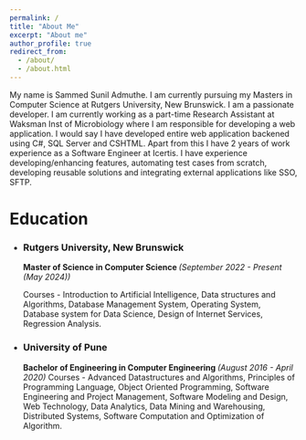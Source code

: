 ```yaml
---
permalink: /
title: "About Me"
excerpt: "About me"
author_profile: true
redirect_from: 
  - /about/
  - /about.html
---
```


My name is Sammed Sunil Admuthe. I am currently pursuing my Masters in Computer Science at Rutgers University, New Brunswick. I am a passionate developer. I am currently working as a part-time Research Assistant at Waksman Inst of Microbiology where I am responsible for developing a web application. I would say I have developed entire web application backened using C#, SQL Server and CSHTML. Apart from this I have 2 years of work experience as a Software Engineer at Icertis. I have experience developing/enhancing features, automating test cases from scratch, developing reusable solutions and integrating external applications like SSO, SFTP.

Education
======
* <h3>Rutgers University, New Brunswick</h3>
    <b>Master of Science in Computer Science </b><i>(September 2022 - Present (May 2024))</i>
    
    Courses - 
    Introduction to Artificial Intelligence, Data structures and Algorithms, Database Management System, Operating System, Database system for Data Science, Design of Internet Services, Regression Analysis.

* <h3>University of Pune</h3>
    <b>Bachelor of Engineering in Computer Engineering </b><i>(August 2016 - April 2020)</i>
    Courses - 
    Advanced Datastructures and Algorithms, Principles of Programming Language, Object Oriented Programming, Software Engineering and Project Management, Software Modeling and Design, Web Technology, Data Analytics, Data Mining and Warehousing, Distributed Systems, Software Computation and Optimization of Algorithm.


